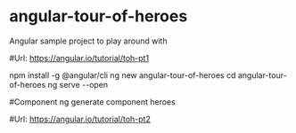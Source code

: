 # angular-tour-of-heroes
Angular sample project to play around with

#Url: https://angular.io/tutorial/toh-pt1

npm install -g @angular/cli
ng new angular-tour-of-heroes
cd angular-tour-of-heroes
ng serve --open

#Component
ng generate component heroes

#Url: https://angular.io/tutorial/toh-pt2